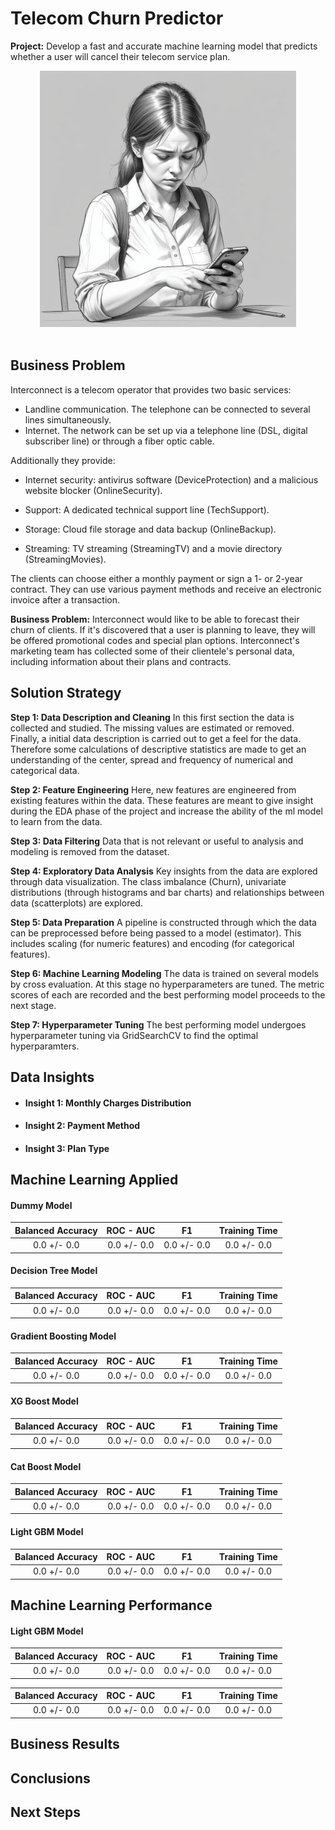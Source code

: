 # Telecom Churn Predictor
**Project:** Develop a fast and accurate machine learning model that predicts whether a user will cancel their telecom service plan.

<div align="center">
    <img alt="churn" src="https://github.com/nelsonj1614/Data_Projects_TripleTen/blob/8911af67d0e46966c09d92a498119e9239eeed72/04_Telecom_Churn_Classification/Photos/pikaso_texttoimage_sketch-lines-dissatisfied-phone-user-pencil-drawin.jpg">
</div>

<br>

## Business Problem
Interconnect is a telecom operator that provides two basic services:

- Landline communication. The telephone can be connected to several lines simultaneously.
- Internet. The network can be set up via a telephone line (DSL, digital subscriber line) or through a fiber optic cable.

Additionally they provide:

- Internet security: antivirus software (DeviceProtection) and a malicious website blocker (OnlineSecurity).
  
- Support: A dedicated technical support line (TechSupport).
  
- Storage: Cloud file storage and data backup (OnlineBackup).
  
- Streaming: TV streaming (StreamingTV) and a movie directory (StreamingMovies).

The clients can choose either a monthly payment or sign a 1- or 2-year contract. They can use various payment methods and receive an electronic invoice after a transaction.

**Business Problem:** Interconnect would like to be able to forecast their churn of clients. If it's discovered that a user is planning to leave, they will be offered promotional codes and special plan options. Interconnect's marketing team has collected some of their clientele's personal data, including information about their plans and contracts.

## Solution Strategy

**Step 1: Data Description and Cleaning**
 In this first section the data is collected and studied. The missing values are estimated or removed. Finally, a initial data description is carried out to get a feel for the data. Therefore some calculations of descriptive statistics are made to get an understanding of the center, spread and frequency of numerical and categorical data.

**Step 2: Feature Engineering**
Here, new features are engineered from existing features within the data. These features are meant to give insight during the EDA phase of the project and increase the ability of the ml model to learn from the data.

**Step 3: Data Filtering**
Data that is not relevant or useful to analysis and modeling is removed from the dataset.

**Step 4: Exploratory Data Analysis**
Key insights from the data are explored through data visualization. The class imbalance (Churn), univariate distributions (through histograms and bar charts) and relationships between data (scatterplots) are explored.

**Step 5: Data Preparation**
A pipeline is constructed through which the data can be preprocessed before being passed to a model (estimator). This includes scaling (for numeric features) and encoding (for categorical features).

**Step 6: Machine Learning Modeling**
The data is trained on several models by cross evaluation. At this stage no hyperparameters are tuned. The metric scores of each are recorded and the best performing model proceeds to the next stage.

**Step 7: Hyperparameter Tuning**
The best performing model undergoes hyperparameter tuning via GridSearchCV to find the optimal hyperparamters.

## Data Insights

* #### Insight 1: Monthly Charges Distribution

  
  
* #### Insight 2: Payment Method
  
* #### Insight 3: Plan Type

## Machine Learning Applied

#### Dummy Model

| Balanced Accuracy |  ROC - AUC  |      F1     |Training Time|
|:-----------------:|:-----------:|:-----------:|:-----------:|
|   0.0 +/- 0.0   | 0.0 +/- 0.0 | 0.0 +/- 0.0 | 0.0 +/- 0.0 |

#### Decision Tree Model

| Balanced Accuracy |  ROC - AUC  |      F1     |Training Time|
|:-----------------:|:-----------:|:-----------:|:-----------:|
|   0.0 +/- 0.0   | 0.0 +/- 0.0 | 0.0 +/- 0.0 | 0.0 +/- 0.0 |

#### Gradient Boosting Model

| Balanced Accuracy |  ROC - AUC  |      F1     |Training Time|
|:-----------------:|:-----------:|:-----------:|:-----------:|
|   0.0 +/- 0.0   | 0.0 +/- 0.0 | 0.0 +/- 0.0 | 0.0 +/- 0.0 |

#### XG Boost Model

| Balanced Accuracy |  ROC - AUC  |      F1     |Training Time|
|:-----------------:|:-----------:|:-----------:|:-----------:|
|   0.0 +/- 0.0   | 0.0 +/- 0.0 | 0.0 +/- 0.0 | 0.0 +/- 0.0 |

#### Cat Boost Model

| Balanced Accuracy |  ROC - AUC  |      F1     |Training Time|
|:-----------------:|:-----------:|:-----------:|:-----------:|
|   0.0 +/- 0.0   | 0.0 +/- 0.0 | 0.0 +/- 0.0 | 0.0 +/- 0.0 |

#### Light GBM Model

| Balanced Accuracy |  ROC - AUC  |      F1     |Training Time|
|:-----------------:|:-----------:|:-----------:|:-----------:|
|   0.0 +/- 0.0   | 0.0 +/- 0.0 | 0.0 +/- 0.0 | 0.0 +/- 0.0 |

## Machine Learning Performance

#### Light GBM Model

| Balanced Accuracy |  ROC - AUC  |      F1     |Training Time|
|:-----------------:|:-----------:|:-----------:|:-----------:|
|   0.0 +/- 0.0   | 0.0 +/- 0.0 | 0.0 +/- 0.0 | 0.0 +/- 0.0 |

| Balanced Accuracy |  ROC - AUC  |      F1     |Training Time|
|:-----------------:|:-----------:|:-----------:|:-----------:|
|   0.0 +/- 0.0   | 0.0 +/- 0.0 | 0.0 +/- 0.0 | 0.0 +/- 0.0 |

## Business Results

## Conclusions

## Next Steps
